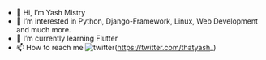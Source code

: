 - 👋 Hi, I’m Yash Mistry
- 👀 I’m interested in Python, Django-Framework, Linux, Web Development and much more.
- 🌱 I’m currently learning Flutter
- 📫 How to reach me ![twitter](https://user-images.githubusercontent.com/61091300/162694299-a128462e-eb23-4502-a645-b8752ec0332a.png)(https://twitter.com/thatyash_)




<!-- - 💞️ I’m looking to collaborate on ... -->


<!---
m-yash/m-yash is a ✨ special ✨ repository because its `README.md` (this file) appears on your GitHub profile.
You can click the Preview link to take a look at your changes.
--->
